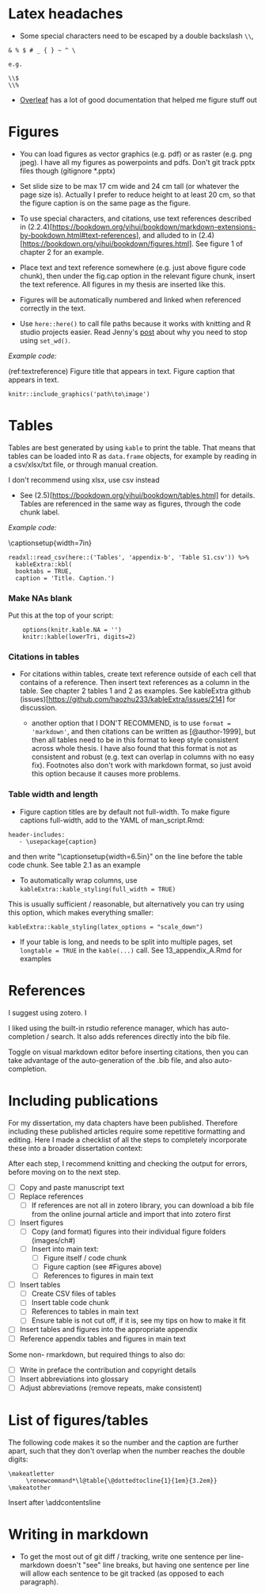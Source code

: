 # Latex headaches

- Some special characters need to be escaped by a double backslash `\\`, 

```
& % $ # _ { } ~ ^ \

e.g.

\\$
\\%
```

- [Overleaf](https://www.overleaf.com/learn) has a lot of good documentation that helped me figure stuff out

# Figures

- You can load figures as vector graphics (e.g. pdf) or as raster (e.g. png jpeg). I have all my figures as powerpoints and pdfs. Don't git track pptx files though (gitignore *.pptx)

- Set slide size to be max 17 cm wide and 24 cm tall (or whatever the page size is). Actually I prefer to reduce height to at least 20 cm, so that the figure caption is on the same page as the figure.

- To use special characters, and citations, use text references described in (2.2.4)[https://bookdown.org/yihui/bookdown/markdown-extensions-by-bookdown.html#text-references], and alluded to in (2.4)[https://bookdown.org/yihui/bookdown/figures.html]. See figure 1 of chapter 2 for an example.

- Place text and text reference somewhere (e.g. just above figure code chunk), then under the fig.cap option in the relevant figure chunk, insert the text reference. All figures in my thesis are inserted like this.

- Figures will be automatically numbered and linked when referenced correctly in the text.

- Use `here::here()` to call file paths because it works with knitting and R studio projects easier. Read Jenny's [post](https://github.com/jennybc/here_here) about why you need to stop using `set_wd()`.
  
*Example code:*

<!-- begin example -->

(ref:textreference) Figure title that appears in text. Figure caption that appears in text.

```{r codechunktitle, fig.cap="(ref:textreference)", fig.scap = "Figure title, to show up in the List of Figures section." eval=T, echo=T, echo=FALSE, fig.align='center', out.extra=''}
knitr::include_graphics('path\to\image')
```

<!-- end example -->

# Tables


Tables are best generated by using `kable` to print the table. That means that tables can be loaded into R as  `data.frame` objects, for example by reading in a csv/xlsx/txt file, or through manual creation. 

I don't recommend using xlsx, use csv instead

- See (2.5)[https://bookdown.org/yihui/bookdown/tables.html] for details. Tables are referenced in the same way as figures, through the code chunk label.

*Example code:*

<!-- begin example -->

\captionsetup{width=7in} <!-- this is to make sure the table caption stays in margins -->

```{r BTabS1, eval = FALSE, echo = T, echo=FALSE, warning = FALSE, message=FALSE,  out.extra=''}
readxl::read_csv(here::('Tables', 'appendix-b', 'Table S1.csv')) %>%
  kableExtra::kbl(
  booktabs = TRUE,
  caption = 'Title. Caption.')
```

<!-- end example -->

### Make NAs blank

Put this at the top of your script: 

```{r echo=FALSE, results='asis'}
    options(knitr.kable.NA = '')
    knitr::kable(lowerTri, digits=2)
```

### Citations in tables

- For citations within tables, create text reference outside of each cell that contains of a reference. Then insert text references as a column in the table. See chapter 2 tables 1 and 2 as examples. See kableExtra github (issues)[https://github.com/haozhu233/kableExtra/issues/214] for discussion.

  - another option that I DON'T RECOMMEND, is to use `format = 'markdown'`, and then citations can be written as [@author-1999], but then all tables need to be in this format to keep style consistent across whole thesis. I have also found that this format is not as consistent and robust (e.g. text can overlap in columns with no easy fix). Footnotes also don't work with markdown format, so just avoid this option because it causes more problems.

### Table width and length

- Figure caption titles are by default not full-width. To make figure captions full-width, add to the YAML of man_script.Rmd:

```
header-includes:
   - \usepackage{caption}
```

and then write "\captionsetup{width=6.5in}" on the line before the table code chunk. See table 2.1 as an example

- To automatically wrap columns, use `kableExtra::kable_styling(full_width = TRUE)`

This is usually sufficient / reasonable, but alternatively you can try using this option, which makes everything smaller:

`kableExtra::kable_styling(latex_options = "scale_down")`

- If your table is long, and needs to be split into multiple pages, set 
`longtable = TRUE` in the `kable(...)` call. See 13_appendix_A.Rmd for examples

# References

I suggest using zotero. I

I liked using the built-in rstudio reference manager, which has auto-completion / search. It also adds references directly into the bib file.

Toggle on visual markdown editor before inserting citations, then you can take advantage of the auto-generation of the .bib file, and also auto-completion.

# Including publications

For my dissertation, my data chapters have been published. Therefore including these published articles require some repetitive formatting and editing. Here I made a checklist of all the steps to completely incorporate these into a broader dissertation context:

After each step, I recommend knitting and checking the output for errors, before moving on to the next step.

-[ ] Copy and paste manuscript text
-[ ] Replace references 
  -[ ] If references are not all in zotero library, you can download a bib file from the online journal article and import that into zotero first

-[ ] Insert figures
  -[ ] Copy (and format) figures into their individual figure folders (images/ch#)
  -[ ] Insert into main text:
    -[ ] Figure itself / code chunk
    -[ ] Figure caption (see #Figures above)
    -[ ] References to figures in main text
    
-[ ] Insert tables
  -[ ] Create CSV files of tables
  -[ ] Insert table code chunk 
  -[ ] References to tables in main text
  -[ ] Ensure table is not cut off, if it is, see my tips on how to make it fit
  
-[ ] Insert tables and figures into the appropriate appendix
-[ ] Reference appendix tables and figures in main text
  
Some non- rmarkdown, but required things to also do:

-[ ] Write in preface the contribution and copyright details
-[ ] Insert abbreviations into glossary
-[ ] Adjust abbreviations (remove repeats, make consistent)

# List of figures/tables

The following code makes it so the number and the caption are further apart, such that they don't overlap when the number reaches the double digits:

```
\makeatletter
     \renewcommand*\l@table{\@dottedtocline{1}{1em}{3.2em}}
\makeatother
```

Insert after \addcontentsline

# Writing in markdown

- To get the most out of git diff / tracking, write one sentence per line-  markdown doesn't "see" line breaks, but having one sentence per line will allow each sentence to be git tracked (as opposed to each paragraph).